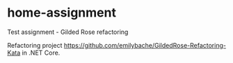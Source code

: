 # home-assignment
Test assignment - Gilded Rose refactoring

Refactoring project https://github.com/emilybache/GildedRose-Refactoring-Kata in .NET Core.
